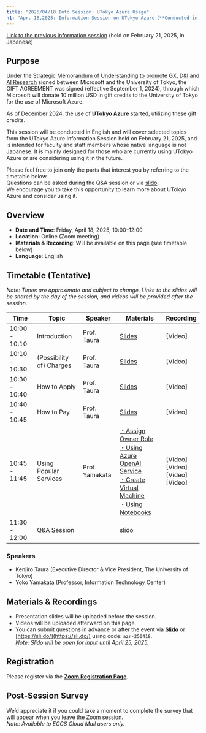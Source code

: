 ```yaml
---
title: "2025/04/18 Info Session: UTokyo Azure Usage"
h1: "Apr. 18,2025: Information Session on UTokyo Azure（**Conducted in English**） "
---
```

[Link to the previous information session](/events/2025-02-21/) (held on February 21, 2025, in Japanese)


## Purpose

Under the [Strategic Memorandum of Understanding to promote GX, D&I and AI Research](https://www.u-tokyo.ac.jp/focus/en/articles/z1701_00013.html) signed between Microsoft and the University of Tokyo, the GIFT AGREEMENT was signed (effective September 1, 2024), through which Microsoft will donate 10 million USD in gift credits to the University of Tokyo for the use of Microsoft Azure.

As of December 2024, the use of [**UTokyo Azure**](/en/research_computing/utokyo_azure/) started, utilizing these gift credits.

This session will be conducted in English and will cover selected topics from the UTokyo Azure Information Session held on February 21, 2025, and is intended for faculty and staff members whose native language is not Japanese.
It is mainly designed for those who are currently using UTokyo Azure or are considering using it in the future.

Please feel free to join only the parts that interest you by referring to the timetable below.  
Questions can be asked during the Q&A session or via [slido](https://app.sli.do/event/4wZSDZmLxCteBuC5p8T3Jz).  
We encourage you to take this opportunity to learn more about UTokyo Azure and consider using it.

## Overview
- **Date and Time**: Friday, April 18, 2025, 10:00–12:00 
- **Location**: Online (Zoom meeting)
- **Materials & Recording**: Will be available on this page (see timetable below)
- **Language**: English

## Timetable (Tentative)
*Note: Times are approximate and subject to change.*
*Links to the slides will be shared by the day of the session, and videos will be provided after the session.*

| Time | Topic | Speaker | Materials | Recording |
|------|-------|---------|--------|-------|
| 10:00 - 10:10 | Introduction | Prof. Taura | [Slides](/en/events/2025-04-18/slides/1_introduction.pdf)| [Video] |
| 10:10 - 10:30 |  (Possibility of) Charges | Prof. Taura | [Slides](/en/events/2025-04-18/slides/2_possibility_of_charges.pdf) | [Video] |
| 10:30 - 10:40 | How to Apply | Prof. Taura | [Slides](/en/events/2025-04-18/slides/3_how_to_apply.pdf)| [Video] |
| 10:40 - 10:45 | How to Pay | Prof. Taura | [Slides](/en/events/2025-04-18/slides/4_how_to_pay.pdf)| [Video] |
| 10:45 - 11:45 | Using Popular Services |Prof. Yamakata | [・Assign Owner Role](/en/events/2025-04-18/slides/5-1_Assign_Owner_Role.pdf) <br>[・Using Azure OpenAI Service](/en/events/2025-04-18/slides/5-2_Using_Azure_OpenAI_Service.pdf)<br>[・Create Virtual Machine](/en/events/2025-04-18/slides/5-3_Create_Virtual_Machine.pdf) <br>[・Using Notebooks](/en/events/2025-04-18/slides/5-4_Using_Notebooks.pdf)| [Video]<br>[Video]<br>[Video]<br>[Video] |
| 11:30 - 12:00 | Q&A Session |  | [slido](https://app.sli.do/event/4wZSDZmLxCteBuC5p8T3Jz) | |

### Speakers
- Kenjiro Taura (Executive Director & Vice President, The University of Tokyo)
- Yoko Yamakata (Professor, Information Technology Center)

## Materials & Recordings

- Presentation slides will be uploaded before the session.  
- Videos will be uploaded afterward on this page.
- You can submit questions in advance or after the event via [**Slido**](https://app.sli.do/event/4wZSDZmLxCteBuC5p8T3Jz) or [https://sli.do/](https://sli.do/) using code: `azr-250418`.  
  *Note: Slido will be open for input until April 25, 2025.*

## Registration
Please register via the [**Zoom Registration Page**](https://u-tokyo-ac-jp.zoom.us/meeting/register/02NEbc1gS8-NOkQM36Ohkw).  


## Post-Session Survey
We’d appreciate it if you could take a moment to complete the survey that will appear when you leave the Zoom session.  
*Note: Available to ECCS Cloud Mail users only.*
